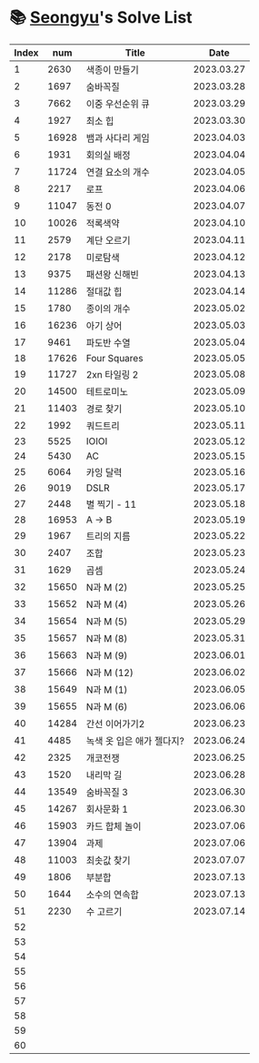 # 📚 <a href="https://github.com/kimseongyu">Seongyu</a>'s Solve List

| Index | num   | Title                     | Date       |
| ----- | ----- | ------------------------- | ---------- |
| 1     | 2630  | 색종이 만들기             | 2023.03.27 |
| 2     | 1697  | 숨바꼭질                  | 2023.03.28 |
| 3     | 7662  | 이중 우선순위 큐          | 2023.03.29 |
| 4     | 1927  | 최소 힙                   | 2023.03.30 |
| 5     | 16928 | 뱀과 사다리 게임          | 2023.04.03 |
| 6     | 1931  | 회의실 배정               | 2023.04.04 |
| 7     | 11724 | 연결 요소의 개수          | 2023.04.05 |
| 8     | 2217  | 로프                      | 2023.04.06 |
| 9     | 11047 | 동전 0                    | 2023.04.07 |
| 10    | 10026 | 적록색약                  | 2023.04.10 |
| 11    | 2579  | 계단 오르기               | 2023.04.11 |
| 12    | 2178  | 미로탐색                  | 2023.04.12 |
| 13    | 9375  | 패션왕 신해빈             | 2023.04.13 |
| 14    | 11286 | 절대값 힙                 | 2023.04.14 |
| 15    | 1780  | 종이의 개수               | 2023.05.02 |
| 16    | 16236 | 아기 상어                 | 2023.05.03 |
| 17    | 9461  | 파도반 수열               | 2023.05.04 |
| 18    | 17626 | Four Squares              | 2023.05.05 |
| 19    | 11727 | 2xn 타일링 2              | 2023.05.08 |
| 20    | 14500 | 테트로미노                | 2023.05.09 |
| 21    | 11403 | 경로 찾기                 | 2023.05.10 |
| 22    | 1992  | 쿼드트리                  | 2023.05.11 |
| 23    | 5525  | IOIOI                     | 2023.05.12 |
| 24    | 5430  | AC                        | 2023.05.15 |
| 25    | 6064  | 카잉 달력                 | 2023.05.16 |
| 26    | 9019  | DSLR                      | 2023.05.17 |
| 27    | 2448  | 별 찍기 - 11              | 2023.05.18 |
| 28    | 16953 | A → B                     | 2023.05.19 |
| 29    | 1967  | 트리의 지름               | 2023.05.22 |
| 30    | 2407  | 조합                      | 2023.05.23 |
| 31    | 1629  | 곱셈                      | 2023.05.24 |
| 32    | 15650 | N과 M (2)                 | 2023.05.25 |
| 33    | 15652 | N과 M (4)                 | 2023.05.26 |
| 34    | 15654 | N과 M (5)                 | 2023.05.29 |
| 35    | 15657 | N과 M (8)                 | 2023.05.31 |
| 36    | 15663 | N과 M (9)                 | 2023.06.01 |
| 37    | 15666 | N과 M (12)                | 2023.06.02 |
| 38    | 15649 | N과 M (1)                 | 2023.06.05 |
| 39    | 15655 | N과 M (6)                 | 2023.06.06 |
| 40    | 14284 | 간선 이어가기2            | 2023.06.23 |
| 41    | 4485  | 녹색 옷 입은 애가 젤다지? | 2023.06.24 |
| 42    | 2325  | 개코전쟁                  | 2023.06.25 |
| 43    | 1520  | 내리막 길                 | 2023.06.28 |
| 44    | 13549 | 숨바꼭질 3                | 2023.06.30 |
| 45    | 14267 | 회사문화 1                | 2023.06.30 |
| 46    | 15903 | 카드 합체 놀이            | 2023.07.06 |
| 47    | 13904 | 과제                      | 2023.07.06 |
| 48    | 11003 | 최솟값 찾기               | 2023.07.07 |
| 49    | 1806  | 부분합                    | 2023.07.13 |
| 50    | 1644  | 소수의 연속합             | 2023.07.13 |
| 51    | 2230  | 수 고르기                 | 2023.07.14 |
| 52    |       |                           |            |
| 53    |       |                           |            |
| 54    |       |                           |            |
| 55    |       |                           |            |
| 56    |       |                           |            |
| 57    |       |                           |            |
| 58    |       |                           |            |
| 59    |       |                           |            |
| 60    |       |                           |            |
